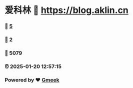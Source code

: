 # 爱科林 :link: https://blog.aklin.cn 
### :page_facing_up: [5](https://blog.aklin.cn/tag.html) 
### :speech_balloon: 2 
### :hibiscus: 5079 
### :alarm_clock: 2025-01-20 12:57:15 
### Powered by :heart: [Gmeek](https://github.com/Meekdai/Gmeek)
